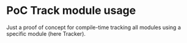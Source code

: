# PoC Track module usage

Just a proof of concept for compile-time tracking all modules using a specific module (here Tracker).
